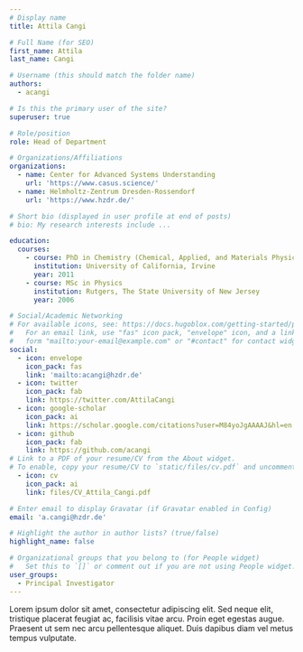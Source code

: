 ```yaml
---
# Display name
title: Attila Cangi

# Full Name (for SEO)
first_name: Attila
last_name: Cangi

# Username (this should match the folder name)
authors:
  - acangi 

# Is this the primary user of the site?
superuser: true

# Role/position
role: Head of Department

# Organizations/Affiliations
organizations:
  - name: Center for Advanced Systems Understanding
    url: 'https://www.casus.science/'
  - name: Helmholtz-Zentrum Dresden-Rossendorf
    url: 'https://www.hzdr.de/'

# Short bio (displayed in user profile at end of posts)
# bio: My research interests include ...  

education:
  courses:
    - course: PhD in Chemistry (Chemical, Applied, and Materials Physics)
      institution: University of California, Irvine
      year: 2011
    - course: MSc in Physics
      institution: Rutgers, The State University of New Jersey
      year: 2006

# Social/Academic Networking
# For available icons, see: https://docs.hugoblox.com/getting-started/page-builder/#icons
#   For an email link, use "fas" icon pack, "envelope" icon, and a link in the
#   form "mailto:your-email@example.com" or "#contact" for contact widget.
social:
  - icon: envelope
    icon_pack: fas
    link: 'mailto:acangi@hzdr.de'
  - icon: twitter
    icon_pack: fab
    link: https://twitter.com/AttilaCangi
  - icon: google-scholar
    icon_pack: ai
    link: https://scholar.google.com/citations?user=M84yoJgAAAAJ&hl=en 
  - icon: github
    icon_pack: fab
    link: https://github.com/acangi
# Link to a PDF of your resume/CV from the About widget.
# To enable, copy your resume/CV to `static/files/cv.pdf` and uncomment the lines below.
  - icon: cv
    icon_pack: ai
    link: files/CV_Attila_Cangi.pdf

# Enter email to display Gravatar (if Gravatar enabled in Config)
email: 'a.cangi@hzdr.de'

# Highlight the author in author lists? (true/false)
highlight_name: false

# Organizational groups that you belong to (for People widget)
#   Set this to `[]` or comment out if you are not using People widget.
user_groups:
  - Principal Investigator
---
```


Lorem ipsum dolor sit amet, consectetur adipiscing elit. Sed neque elit, tristique placerat feugiat ac, facilisis vitae arcu. Proin eget egestas augue. Praesent ut sem nec arcu pellentesque aliquet. Duis dapibus diam vel metus tempus vulputate.
